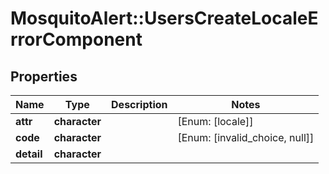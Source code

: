 # MosquitoAlert::UsersCreateLocaleErrorComponent


## Properties
Name | Type | Description | Notes
------------ | ------------- | ------------- | -------------
**attr** | **character** |  | [Enum: [locale]] 
**code** | **character** |  | [Enum: [invalid_choice, null]] 
**detail** | **character** |  | 


